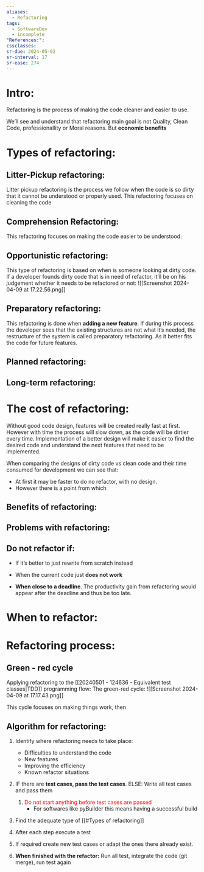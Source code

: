 ```yaml
---
aliases:
  - Refactoring
tags:
  - SoftwareDev
  - incomplete
"References:": 
cssclasses: 
sr-due: 2024-05-02
sr-interval: 17
sr-ease: 274
---
```

# Intro:
Refactoring is the process of making the code cleaner and easier to use. 

We’ll see and understand that refactoring main goal is not Quality, Clean Code, professionallity or Moral reasons. But **economic benefits** 
# Types of refactoring: 

## Litter-Pickup refactoring: 
Litter pickup refactoring is the process we follow when the code is so dirty that it cannot be understood or properly used. This refactoring focuses on cleaning the code
## Comprehension Refactoring: 
This refactoring focuses on making the code easier to be understood.
## Opportunistic refactoring: 
This type of refactoring is based on when is someone looking at dirty code. If a developer founds dirty code that is in need of refactor, it’ll be on his judgement whether it needs to be refactored or not: 
![[Screenshot 2024-04-09 at 17.22.56.png]]
## Preparatory refactoring: 
This refactoring is done when **adding a new feature**. If during this process the developer sees that the existing structures are not what it’s needed, the restructure of the system is called preparatory refactoring. As it better fits the code for future features. 

## Planned refactoring:

## Long-term refactoring: 

# The cost of refactoring: 
Without good code design, features will be created really fast at first. However with time the process will slow down, as the code will be dirtier every time. 
Implementation of a better design will make it easier to find the desired code and understand the next features that need to be implemented. 

When comparing the designs of dirty code vs clean code and their time consumed for development we can see that: 
+ At first it may be faster to do no refactor, with no design. 
+ However there is a point from which 
## Benefits of refactoring: 

## Problems with refactoring: 
## Do not refactor if:

+ If it’s better to just rewrite from scratch instead

+ When the current code just **does not work**

+ **When close to a deadline**. 
	The productivity gain from refactoring would appear after the deadline and thus be too late. 
# When to refactor:


# Refactoring process:
## Green - red cycle
Applying refactoring to the [[20240501 - 124636 - Equivalent test classes|TDD]] programming flow: The green-red cycle: 
![[Screenshot 2024-04-09 at 17.17.43.png]]

This cycle focuses on making things work, then 

## Algorithm for refactoring:

1. Identify where refactoring needs to take place: 
	+ Difficulties to understand the code
	+ New features
	+ Improving the efficiency
	+ Known refactor situations
	
2. IF there are **test cases, pass the test cases**. ELSE: Write all test cases and pass them 
	1. <font color="#ff0000">Do not start anything before test cases are passed</font>
		+ For softwares like pyBuilder this means having a successful build
3. Find the adequate type of [[#Types of refactoring]]
4. After each step execute a test
5. If required create new test cases or adapt the ones there already exist.
6. **When finished with the refactor:** Run all test, integrate the code (git merge), run test again
